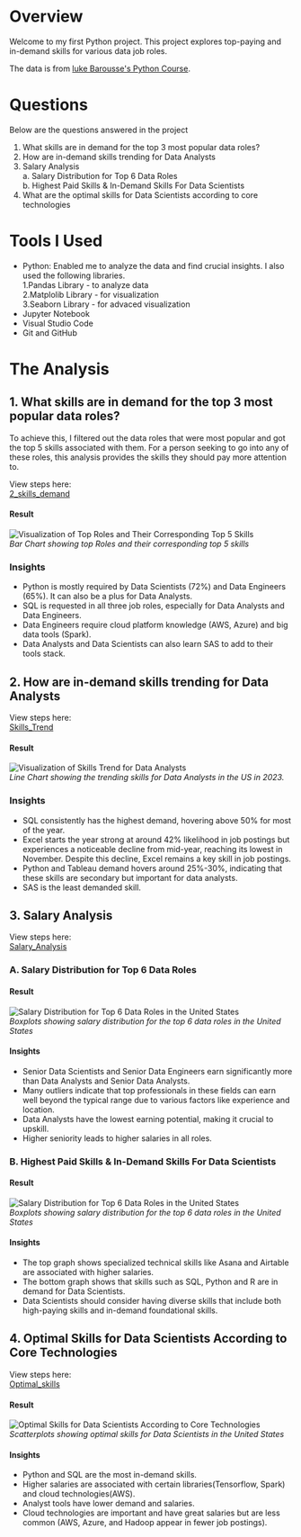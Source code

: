 # Overview
Welcome to my first Python project. This project explores top-paying and in-demand skills for various data job roles. 

The data is from [luke Barousse's Python Course](https://youtu.be/wUSDVGivd-8?si=lzQans0aSTNDSogc).

# Questions
Below are the questions answered in the project
1. What skills are in demand for the top 3 most popular data roles?
2. How are in-demand skills trending for Data Analysts
3. Salary Analysis <br>
 a. Salary Distribution for Top 6 Data Roles <br>
 b. Highest Paid Skills & In-Demand Skills For Data Scientists
4. What are the optimal skills for Data Scientists according to core technologies
 
# Tools I Used
- Python: Enabled me to analyze the data and find crucial insights. I also used the following libraries.<br>
 1.Pandas Library - to analyze data <br>2.Matplolib Library - for visualization <br>3.Seaborn Library - for advaced visualization
- Jupyter Notebook
- Visual Studio Code 
- Git and GitHub 
 

# The Analysis

## 1. What skills are in demand for the top 3 most popular data roles?

To achieve this, I filtered out the data roles that were most popular and got the top 5 skills associated with them. For a person seeking to go into any of these roles, this analysis provides the skills they should pay more attention to. 

View steps here:<br>
[2_skills_demand](3_project/2_skills_demand.ipynb)

#### Result
 ![Visualization of Top Roles and Their Corresponding Top 5 Skills](3_project/images/skill_demand_top3_roles.png)<br>
 *Bar Chart showing top Roles and their corresponding top 5 skills*

### Insights

- Python is mostly required by Data Scientists (72%) and Data Engineers (65%). It can also be a plus for Data Analysts. 
- SQL is requested in all three job roles, especially for Data Analysts and Data Engineers. 
- Data Engineers require cloud platform knowledge (AWS, Azure) and big data tools (Spark). 
- Data Analysts and Data Scientists can also learn SAS to add to their tools stack. 

## 2. How are in-demand skills trending for Data Analysts 

View steps here:<br>
[Skills_Trend](3_project/3_skills_trend.ipynb)


#### Result
 ![Visualization of Skills Trend for Data Analysts](3_project/images/Skills_Trend_DA.png)<br>
*Line Chart showing the trending skills for Data Analysts in the US in 2023.*

 ### Insights

 - SQL consistently has the highest demand, hovering above 50% for most of the year.
 - Excel starts the year strong at around 42% likelihood in job postings but experiences a noticeable decline from mid-year, reaching its lowest in November. Despite this decline, Excel remains a key skill in job postings.
 - Python and Tableau demand hovers around 25%-30%, indicating that these skills are secondary but important for data analysts.
 - SAS is the least demanded skill. 

 ## 3. Salary Analysis
View steps here:<br>
[Salary_Analysis](3_project/4_salary_analysis.ipynb)
### A. Salary Distribution for Top 6 Data Roles

#### Result
 ![Salary Distribution for Top 6 Data Roles in the United States](3_project/images/salary_analysis.png)<br>
*Boxplots showing salary distribution for the top 6 data roles in the United States*

 #### Insights

 - Senior Data Scientists and Senior Data Engineers earn significantly more than Data Analysts and Senior Data Analysts. 
 - Many outliers indicate that top professionals in these fields can earn well beyond the typical range due to various factors like experience and location.
 - Data Analysts have the lowest earning potential, making it crucial to upskill.
 -  Higher seniority leads to higher salaries in all roles. 

### B. Highest Paid Skills & In-Demand Skills For Data Scientists
#### Result
 ![Salary Distribution for Top 6 Data Roles in the United States](3_project/images/Median_Salary_VS_Skills.png)<br>
*Boxplots showing salary distribution for the top 6 data roles in the United States*

 #### Insights

 - The top graph shows specialized technical skills like Asana and Airtable are associated with higher salaries.
 - The bottom graph shows that skills such as SQL, Python and R are in demand for Data Scientists. 
 - Data Scientists should consider having diverse skills that include both high-paying skills and in-demand foundational skills.
 
 ## 4. Optimal Skills for Data Scientists According to Core Technologies

 View steps here:<br>
[Optimal_skills](3_project/5_optimal_skills.ipynb)

#### Result
 ![Optimal Skills for Data Scientists According to Core Technologies](3_project/images/optimal_skills.png)
*Scatterplots showing optimal skills for Data Scientists in the United States*

 #### Insights

 - Python and SQL are the most in-demand skills.
 - Higher salaries are associated with certain libraries(Tensorflow, Spark) and cloud technologies(AWS).
 - Analyst tools have lower demand and salaries.
 -  Cloud technologies are important and have great salaries but are less common (AWS, Azure, and Hadoop appear in fewer job postings).
 
